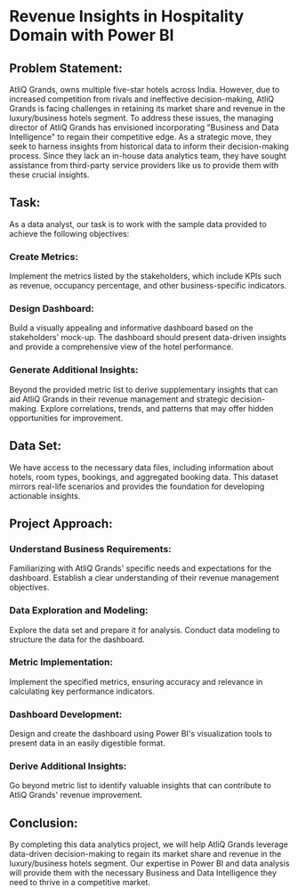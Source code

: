 # Revenue Insights in Hospitality Domain with Power BI

## Problem Statement:
AtliQ Grands, owns multiple five-star hotels across India. However, due to increased competition from rivals and ineffective decision-making, AtliQ Grands is facing challenges in retaining its market share and revenue in the luxury/business hotels segment. To address these issues, the managing director of AtliQ Grands has envisioned incorporating "Business and Data Intelligence" to regain their competitive edge. As a strategic move, they seek to harness insights from historical data to inform their decision-making process. Since they lack an in-house data analytics team, they have sought assistance from third-party service providers like us to provide them with these crucial insights.

## Task:
As a data analyst, our task is to work with the sample data provided to achieve the following objectives:

### Create Metrics: 
Implement the metrics listed by the stakeholders, which include KPIs such as revenue, occupancy percentage, and other business-specific indicators.

### Design Dashboard: 
Build a visually appealing and informative dashboard based on the stakeholders' mock-up. The dashboard should present data-driven insights and provide a comprehensive view of the hotel performance.

### Generate Additional Insights: 
Beyond the provided metric list to derive supplementary insights that can aid AtliQ Grands in their revenue management and strategic decision-making. Explore correlations, trends, and patterns that may offer hidden opportunities for improvement.

## Data Set:
We have access to the necessary data files, including information about hotels, room types, bookings, and aggregated booking data. This dataset mirrors real-life scenarios and provides the foundation for developing actionable insights.

## Project Approach:

### Understand Business Requirements: 
Familiarizing with AtliQ Grands' specific needs and expectations for the dashboard. Establish a clear understanding of their revenue management objectives.

### Data Exploration and Modeling: 
Explore the data set and prepare it for analysis. Conduct data modeling to structure the data for the dashboard.

### Metric Implementation: 
Implement the specified metrics, ensuring accuracy and relevance in calculating key performance indicators.

### Dashboard Development: 
Design and create the dashboard using Power BI's visualization tools to present data in an easily digestible format.

### Derive Additional Insights: 
Go beyond metric list to identify valuable insights that can contribute to AtliQ Grands' revenue improvement.

## Conclusion:
By completing this data analytics project, we will help AtliQ Grands leverage data-driven decision-making to regain its market share and revenue in the luxury/business hotels segment. Our expertise in Power BI and data analysis will provide them with the necessary Business and Data Intelligence they need to thrive in a competitive market.
